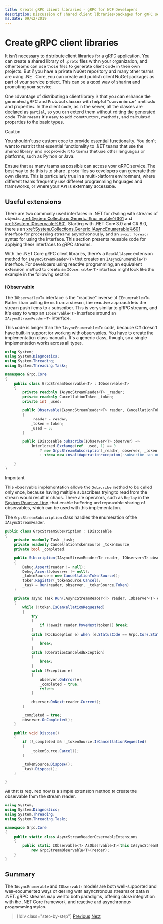 ```yaml
---
title: Create gRPC client libraries - gRPC for WCF Developers
description: Discussion of shared client libraries/packages for gRPC services.
ms.date: 09/02/2019
---
```


# Create gRPC client libraries

It isn't necessary to distribute client libraries for a gRPC application. You can create a shared library of `.proto` files within your organization, and other teams can use those files to generate client code in their own projects. But if you have a private NuGet repository and many other teams are using .NET Core, you can create and publish client NuGet packages as part of your service project. This can be a good way of sharing and promoting your service.

One advantage of distributing a client library is that you can enhance the generated gRPC and Protobuf classes with helpful "convenience" methods and properties. In the client code, as in the server, all the classes are declared as `partial`, so you can extend them without editing the generated code. This means it's easy to add constructors, methods, and calculated properties to the basic types.

> [!CAUTION]
> You shouldn't use custom code to provide essential functionality. You don't want to restrict that essential functionality to .NET teams that use the shared library, and not provide it to teams that use other languages or platforms, such as Python or Java.

Ensure that as many teams as possible can access your gRPC service. The best way to do this is to share `.proto` files so developers can generate their own clients. This is particularly true in a multi-platform environment, where different teams frequently use different programming languages and frameworks, or where your API is externally accessible.

## Useful extensions

There are two commonly used interfaces in .NET for dealing with streams of objects: <xref:System.Collections.Generic.IEnumerable%601> and <xref:System.IObservable%601>. Starting with .NET Core 3.0 and C# 8.0, there's an <xref:System.Collections.Generic.IAsyncEnumerable%601> interface for processing streams asynchronously, and an `await foreach` syntax for using the interface. This section presents reusable code for applying these interfaces to gRPC streams.

With the .NET Core gRPC client libraries, there's a `ReadAllAsync` extension method for `IAsyncStreamReader<T>` that creates an `IAsyncEnumerable<T>` interface. For developers using reactive programming, an equivalent extension method to create an `IObservable<T>` interface might look like the example in the following section.

### IObservable

The `IObservable<T>` interface is the "reactive" inverse of `IEnumerable<T>`. Rather than pulling items from a stream, the reactive approach lets the stream push items to a subscriber. This is very similar to gRPC streams, and it's easy to wrap an `IObservable<T>` interface around an `IAsyncStreamReader<T>` interface.

This code is longer than the `IAsyncEnumerable<T>` code, because C# doesn't have built-in support for working with observables. You have to create the implementation class manually. It's a generic class, though, so a single implementation works across all types.

```csharp
using System;
using System.Diagnostics;
using System.Threading;
using System.Threading.Tasks;

namespace Grpc.Core
{
    public class GrpcStreamObservable<T> : IObservable<T>
    {
        private readonly IAsyncStreamReader<T> _reader;
        private readonly CancellationToken _token;
        private int _used;

        public Observable(IAsyncStreamReader<T> reader, CancellationToken token = default)
        {
            _reader = reader;
            _token = token;
            _used = 0;
        }

        public IDisposable Subscribe(IObserver<T> observer) =>
            Interlocked.Exchange(ref _used, 1) == 0
                ? new GrpcStreamSubscription(_reader, observer, _token)
                : throw new InvalidOperationException("Subscribe can only be called once.");

    }
}
```

> [!IMPORTANT]
> This observable implementation allows the `Subscribe` method to be called only once, because having multiple subscribers trying to read from the stream would result in chaos. There are operators, such as `Replay` in the [System.Reactive.Linq](https://www.nuget.org/packages/System.Reactive.Linq), that enable buffering and repeatable sharing of observables, which can be used with this implementation.

The `GrpcStreamSubscription` class handles the enumeration of the `IAsyncStreamReader`.

```csharp
public class GrpcStreamSubscription : IDisposable
{
    private readonly Task _task;
    private readonly CancellationTokenSource _tokenSource;
    private bool _completed;

    public Subscription(IAsyncStreamReader<T> reader, IObserver<T> observer, CancellationToken token)
    {
        Debug.Assert(reader != null);
        Debug.Assert(observer != null);
        _tokenSource = new CancellationTokenSource();
        token.Register(_tokenSource.Cancel);
        _task = Run(reader, observer, _tokenSource.Token);
    }

    private async Task Run(IAsyncStreamReader<T> reader, IObserver<T> observer, CancellationToken token)
    {
        while (!token.IsCancellationRequested)
        {
            try
            {
                if (!await reader.MoveNext(token)) break;
            }
            catch (RpcException e) when (e.StatusCode == Grpc.Core.StatusCode.NotFound)
            {
                break;
            }
            catch (OperationCanceledException)
            {
                break;
            }
            catch (Exception e)
            {
                observer.OnError(e);
                _completed = true;
                return;
            }

            observer.OnNext(reader.Current);
        }

        _completed = true;
        observer.OnCompleted();
    }

    public void Dispose()
    {
        if (!_completed && !_tokenSource.IsCancellationRequested)
        {
            _tokenSource.Cancel();
        }

        _tokenSource.Dispose();
        _task.Dispose();
    }

}
```

All that is required now is a simple extension method to create the observable from the stream reader.

```csharp
using System;
using System.Diagnostics;
using System.Threading;
using System.Threading.Tasks;

namespace Grpc.Core
{
    public static class AsyncStreamReaderObservableExtensions
    {
        public static IObservable<T> AsObservable<T>(this IAsyncStreamReader<T> reader) =>
            new GrpcStreamObservable<T>(reader);
    }
}
```

## Summary

The `IAsyncEnumerable` and `IObservable` models are both well-supported and well-documented ways of dealing with asynchronous streams of data in .NET. gRPC streams map well to both paradigms, offering close integration with the .NET Core framework, and reactive and asynchronous programming styles.

>[!div class="step-by-step"]
>[Previous](streaming-versus-repeated.md)
>[Next](security.md)
